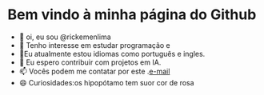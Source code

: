 # Bem vindo à minha página do Github
- 👋 oi, eu sou @rickemenlima
- 👀 Tenho interesse em estudar programação e
- 🌱Eu atualmente estou idiomas como português e ingles. 
- 💞️ Eu espero contribuir com projetos em IA.
- 📫 Vocês podem me contatar por este .[e-mail](rickelmen_lima@estudante.sesisenai.org.br)
- 😄 Curiosidades:os hipopótamo tem suor cor de rosa

<!---
Rickelmenlima/Rickelmenlima is a ✨ special ✨ repository because its `README.md` (this file) appears on your GitHub profile.
You can click the Preview link to take a look at your changes.
--->

